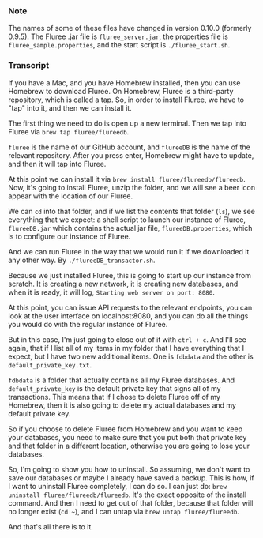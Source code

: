 ### Note

The names of some of these files have changed in version 0.10.0 (formerly 0.9.5). The Fluree .jar file is `fluree_server.jar`, the properties file is `fluree_sample.properties`, and the start script is `./fluree_start.sh`.

### Transcript
If you have a Mac, and you have Homebrew installed, then you can use Homebrew to download Fluree. On Homebrew, Fluree is a third-party repository, which is called a tap. So, in order to install Fluree, we have to "tap" into it, and then we can install it. 

The first thing we need to do is open up a new terminal. Then we tap into Fluree via `brew tap fluree/flureedb`. 

`fluree` is the name of our GitHub account, and `flureeDB` is the name of the relevant repository. After you press enter, Homebrew might have to update, and then it will tap into Fluree. 

At this point we can install it via `brew install fluree/flureedb/flureedb`. Now, it's going to install Fluree, unzip the folder, and we will see a beer icon appear with the location of our Fluree. 

We can ```cd``` into that folder, and if we list the contents that folder (```ls```), we see everything that we expect: a shell script to launch our instance of Fluree, `flureeDB.jar` which contains the actual jar file, `flureeDB.properties`, which is to configure our instance of Fluree. 

And we can run Fluree in the way that we would run it if we downloaded it any other way. By `./flureeDB_transactor.sh`. 

Because we just installed Fluree, this is going to start up our instance from scratch. It is creating a new network, it is creating new databases, and when it is ready, it will log, `Starting web server on port: 8080`. 

At this point, you can issue API requests to the relevant endpoints, you can look at the user interface on localhost:8080, and you can do all the things you would do with the regular instance of Fluree. 

But in this case, I'm just going to close out of it with `ctrl + c`. And I'll see again, that if I list all of my items in my folder that I have everything that I expect, but I have two new additional items. One is `fdbdata` and the other is `default_private_key.txt`. 

`fdbdata` is a folder that actually contains all my Fluree databases. And `default_private_key` is the default private key that signs all of my transactions. This means that if I chose to delete Fluree off of my Homebrew, then it is also going to delete my actual databases and my default private key. 

So if you choose to delete Fluree from Homebrew and you want to keep your databases, you need to make sure that you put both that private key and that folder in a different location, otherwise you are going to lose your databases. 

So, I'm going to show you how to uninstall. So assuming, we don't want to save our databases or maybe I already have saved a backup. This is how, if I want to uninstall Fluree completely, I can do so. I can just do: `brew uninstall fluree/flureedb/flureedb`. It's the exact opposite of the install command. And then I need to get out of that folder, because that folder will no longer exist (`cd ~`), and I can untap via `brew untap fluree/flureedb`. 

And that's all there is to it. 